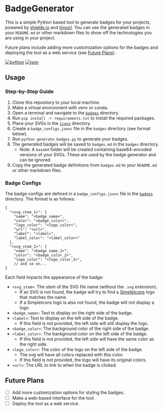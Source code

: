 # BadgeGenerator

This is a simple Python based tool to generate badges for your projects, powered by [shields.io](https://shields.io/docs/logos) and [tinyurl](https://tinyurl.com/).
You can use the generated badges in your `README.md` or other markdown files to show off the technologies you are using in your project.

Future plans include adding more customization options for the badges and deploying the tool as a web service (see [Future Plans](#future-plans)).

[![python][python-badge]][python-url]
[![json][json-badge]][json-url]

## Usage

### Step-by-Step Guide

1. Clone this repository to your local machine.
2. Make a virtual environment with venv or conda.
3. Open a terminal and navigate to the [`badges`](.) directory.
4. Run `pip install -r requirements.txt` to install the required packages.
5. Place your SVGs in the [`icons`](icons) directory.
6. Create a `badge_configs.jsonc` file in the `badges` directory (see format below).
7. Run `python generate_badges.py` to generate your badges.
8. The generated badges will be saved to `badges.md` in the `badges` directory.
   - Note: A `base64` folder will be created containing base64-encoded versions of your SVGs. These are used by the badge generator and can be ignored.
9. Copy the generated badge definitions from `badges.md` to your `README.md` or other markdown files.

### Badge Configs

The badge configs are defined in a `badge_configs.jsonc` file in the [`badges`](.) directory. The format is as follows:

```jsonc
{
  "<svg_stem_1>": {
    "name": "<badge_name>",
    "color": "<badge_color>",
    "logo_color": "<logo_color>",
    "url": "<url>",
    "label": "<label>",
    "label_color": "<label_color>"
  },
  "<svg_stem_2>": {
    "name": "<badge_name_2>",
    "color": "<badge_color_2>",
    "logo_color": "<logo_color_2>",
    // and so on...
}
```

Each field impacts the appearance of the badge:

- `<svg_stem>`: The stem of the SVG file name (without the `.svg` extension).
  - If an SVG is not found, the badge will try to find a [SimpleIcons](https://simpleicons.org/) logo that matches the name.
  - If a SimpleIcons logo is also not found, the badge will not display a logo.
- `<badge_name>`: Text to display on the right side of the badge.
- `<label>`: Text to display on the left side of the badge.
  - If this field is not provided, the left side will still display the logo.
- `<badge_color>`: The background color of the right side of the badge.
- `<label_color>`: The background color on the left side of the badge.
  - If this field is not provided, the left side will have the same color as the right side.
- `<logo_color>`: The color of the logo on the left side of the badge.
  - The svg will have all colors replaced with this color.
  - If this field is not provided, the logo will have its original colors.
- `<url>`: The URL to link to when the badge is clicked.

## Future Plans

- [ ] Add more customization options for styling the badges.
- [ ] Make a web-based interface for the tool.
- [ ] Deploy the tool as a web service.

<!-- ----------------------------------------------------------------------------- -->
<!-- ------------------------------ Badge Variables ------------------------------ -->
<!-- ----- Generated with the https://github.com/martivj/BadgeGenerator tool ----- -->
<!-- --------------- Copy and paste the variables in your .md file --------------- -->
<!-- ----------------------------------------------------------------------------- -->

[python-url]: https://www.python.org/
[python-badge]: https://tinyurl.com/26vvmywy
[json-url]: https://www.json.org/
[json-badge]: https://tinyurl.com/2dadqqhj
